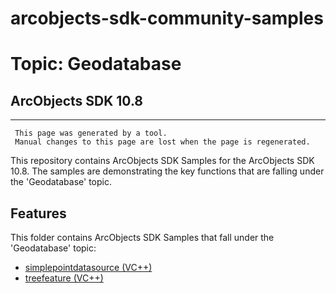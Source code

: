 # arcobjects-sdk-community-samples 
# Topic: Geodatabase
## ArcObjects SDK 10.8  

----------
     This page was generated by a tool.
     Manual changes to this page are lost when the page is regenerated.

This repository contains ArcObjects SDK Samples for the ArcObjects SDK 10.8.  The samples are demonstrating the key functions that are falling under the 'Geodatabase' topic.  


## Features

This folder contains ArcObjects SDK Samples that fall under the 'Geodatabase' topic:

* [simplepointdatasource (VC++)](../../../../tree/master/Vcpp/Geodatabase/simplepointdatasource)  
* [treefeature (VC++)](../../../../tree/master/Vcpp/Geodatabase/treefeature)  


